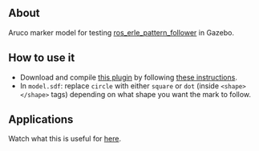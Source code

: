 ## About
Aruco marker model for testing [ros_erle_pattern_follower](https://github.com/erlerobot/ros_erle_pattern_follower) in Gazebo.

## How to use it
- Download and compile [this plugin](https://github.com/erlerobot/ardupilot_sitl_gazebo_plugin/tree/master/aruco_mark_plugin) by following [these instructions](https://github.com/erlerobot/ardupilot_sitl_gazebo_plugin/tree/master/aruco_mark_plugin/README.md).
- In `model.sdf`: replace `circle` with either `square` or `dot` (inside `<shape></shape>` tags) depending on what shape you want the mark to follow.

## Applications
Watch what this is useful for [here](http://erlerobotics.com/docs/Simulation/Vehicles/Erle-Copter/Tutorial_5_Pattern_follower.html).
